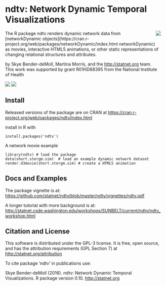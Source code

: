 # ndtv: Network Dynamic Temporal Visualizations


<img align="right" src="https://statnet.csde.washington.edu/trac/raw-attachment/wiki/ndtvInstallation/short.stergm.gif"> 
The R package ndtv renders dynamic network data from [networkDynamic objects](https://cran.r-project.org/web/packages/networkDynamic/index.html networkDynamic) as movies, interactive HTML5 animations, or other static representations of changing relational structures and attributes. 

by Skye Bender-deMoll, Martina Morris, and the http://statnet.org team.  This work was supported by grant R01HD68395 from the National Institute of Health

<img src='https://travis-ci.org/statnet/ndtv.svg?branch=master'> <img src='http://cranlogs.r-pkg.org/badges/ndtv'>

## Install

Released versions of the package are on CRAN  at https://cran.r-project.org/web/packages/ndtv/index.html

install in R with 
```
install.packages('ndtv')
```

A network movie example

```
library(ndtv) # load the package
data(short.stergm.sim)  # load an example dynamic network dataset
render.d3movie(short.stergm.sim) # create a HTML5 animation 
```



## Docs and Examples

The package vignette is at: https://github.com/statnet/ndtv/blob/master/ndtv/vignettes/ndtv.pdf

A longer tutorial with more background is at: http://statnet.csde.washington.edu/workshops/SUNBELT/current/ndtv/ndtv_workshop.html

## Citation and License

This software is distributed under the GPL-3 license.  It is free, open source, and has the attribution requirements (GPL Section 7) at
http://statnet.org/attribution

To cite package ‘ndtv’ in publications use:

  Skye Bender-deMoll (2016). ndtv: Network Dynamic Temporal Visualizations. R package version
  0.10. http://statnet.org

